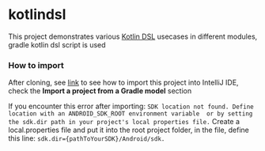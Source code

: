 # kotlindsl

This project demonstrates various [Kotlin DSL](https://kotlinlang.org/docs/reference/type-safe-builders.html) usecases in different 
modules, gradle kotlin dsl script is used

### How to import
After cloning, see [link](https://www.jetbrains.com/help/idea/gradle.html) to see how to import this project into IntelliJ IDE,
check the **Import a project from a Gradle model** section

If you encounter this error after importing: 
`SDK location not found. Define location with an ANDROID_SDK_ROOT environment variable 
or by setting the sdk.dir path in your project's local properties file.`
Create a local.properties file and put it into the root project folder, in the file, define this line: `sdk.dir={pathToYourSDK}/Android/sdk.`